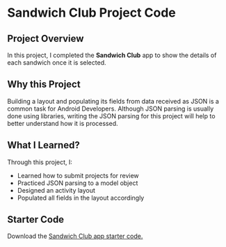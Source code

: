 # Sandwich Club Project Code

## Project Overview
In this project, I completed the **Sandwich Club** app to
show the details of each sandwich once it is selected.

## Why this Project
Building a layout and populating its fields from data received as JSON
is a common task for Android Developers. Although JSON parsing is usually
done using libraries, writing the JSON parsing for  this project will
help to better understand how it is processed.

## What I Learned?
Through this project, I:
- Learned how to submit projects for review
- Practiced JSON parsing to a model object
- Designed an activity layout
- Populated all fields in the layout accordingly

## Starter Code
Download the [Sandwich Club app starter code.](https://github.com/udacity/sandwich-club-starter-code)
